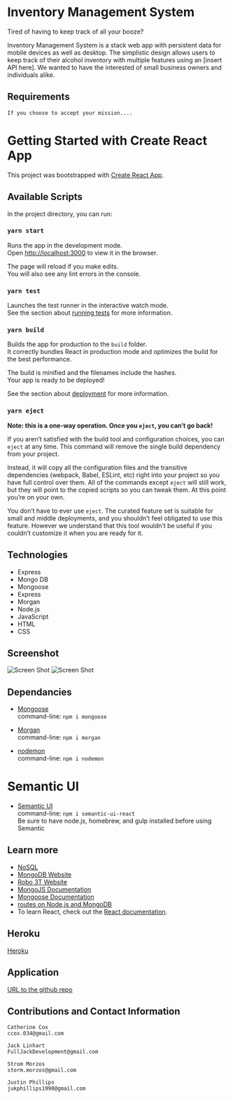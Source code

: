 # Inventory Management System

Tired of having to keep track of all your booze?

Inventory Management System is a stack web app with persistent data for mobile devices as well as desktop. The simplistic design allows users to keep track of their alcohol inventory with multiple features using an [insert API here]. We wanted to have the interested of small business owners and individuals alike.

## Requirements

<!-- ----------------------- -->

```
If you choose to accept your mission....

```

# Getting Started with Create React App

This project was bootstrapped with [Create React App](https://github.com/facebook/create-react-app).

## Available Scripts

In the project directory, you can run:

### `yarn start`

Runs the app in the development mode.\
Open [http://localhost:3000](http://localhost:3000) to view it in the browser.

The page will reload if you make edits.\
You will also see any lint errors in the console.

### `yarn test`

Launches the test runner in the interactive watch mode.\
See the section about [running tests](https://facebook.github.io/create-react-app/docs/running-tests) for more information.

### `yarn build`

Builds the app for production to the `build` folder.\
It correctly bundles React in production mode and optimizes the build for the best performance.

The build is minified and the filenames include the hashes.\
Your app is ready to be deployed!

See the section about [deployment](https://facebook.github.io/create-react-app/docs/deployment) for more information.

### `yarn eject`

**Note: this is a one-way operation. Once you `eject`, you can’t go back!**

If you aren’t satisfied with the build tool and configuration choices, you can `eject` at any time. This command will remove the single build dependency from your project.

Instead, it will copy all the configuration files and the transitive dependencies (webpack, Babel, ESLint, etc) right into your project so you have full control over them. All of the commands except `eject` will still work, but they will point to the copied scripts so you can tweak them. At this point you’re on your own.

You don’t have to ever use `eject`. The curated feature set is suitable for small and middle deployments, and you shouldn’t feel obligated to use this feature. However we understand that this tool wouldn’t be useful if you couldn’t customize it when you are ready for it.

## Technologies

<!-- ----------------------- -->

- Express
- Mongo DB
- Mongoose
- Express
- Morgan
- Node.js
- JavaScript
- HTML
- CSS

## Screenshot

<!-- ----------------------- -->

![Screen Shot](./assets/#.png)
![Screen Shot](./assets/#.png)

## Dependancies

<!-- ----------------------- -->

- [Mongoose](https://www.npmjs.com/package/mongoose)<br />
  command-line: `npm i mongoose`<br />

- [Morgan](https://www.npmjs.com/package/morgan)<br />
  command-line: `npm i morgan`<br />

- [nodemon](https://www.npmjs.com/package/nodemon)<br />
  command-line: `npm i nodemon`<br />

# Semantic UI

- [Semantic UI](https://semantic-ui.com/introduction/getting-started.html)<br />
  command-line: `npm i semantic-ui-react`<br />
  Be sure to have node.js, homebrew, and gulp installed before using Semantic

## Learn more

- [NoSQL](https://en.wikipedia.org/wiki/NoSQL)
- [MongoDB Website](https://www.mongodb.com/)
- [Robo 3T Website](https://robomongo.org/download)
- [MongoJS Documentation](https://www.npmjs.com/package/mongojs)
- [Mongoose Documentation](http://mongoosejs.com/docs/guide.html)
- [routes on Node.js and MongoDB](https://www.geeksforgeeks.org/restfull-routes-on-node-js-and-mongodb/)
- To learn React, check out the [React documentation](https://reactjs.org/).

## Heroku

<!-- ----------------------- -->

[Heroku](https://something.herokuapp.com)

## Application

<!-- ----------------------- -->

[URL to the github repo](https://github.com/iatenine/inventory-management-system)

## Contributions and Contact Information

<!-- ----------------------- -->

```
Catherine Cox
ccox.034@gmail.com

Jack Linhart
FullJackDevelopment@gmail.com

Strom Morzos
storm.morzos@gmail.com

Justin Phillips
jukphillips1990@gmail.com

```
